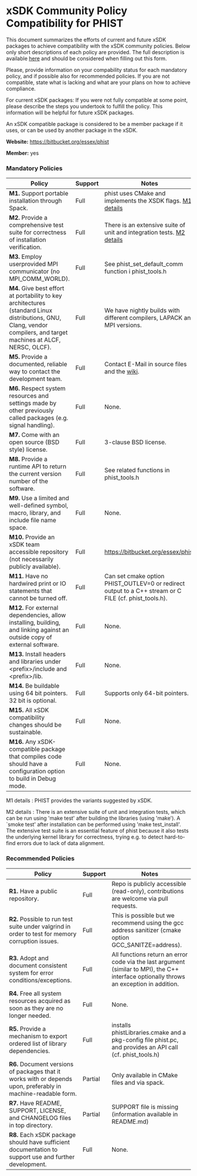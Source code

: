 # xSDK Community Policy Compatibility for PHIST

This document summarizes the efforts of current and future xSDK packages to achieve compatibility with the xSDK community policies. Below only short descriptions of each policy are provided. The full description is available [here](https://docs.google.com/document/d/1DCx2Duijb0COESCuxwEEK1j0BPe2cTIJ-AjtJxt3290/edit#heading=h.2hp5zbf0n3o3)
and should be considered when filling out this form.

Please, provide information on your compability status for each mandatory policy, and if possible also for recommended policies.
If you are not compatible, state what is lacking and what are your plans on how to achieve compliance.

For current xSDK packages: If you were not fully compatible at some point, please describe the steps you undertook to fulfill the policy. This information will be helpful for future xSDK packages.

An xSDK compatible package is considered to be a member package if it uses, or can be used by another package in the xSDK.

**Website:** https://bitbucket.org/essex/phist

**Member:** yes

### Mandatory Policies

| Policy                 |Support| Notes                   |
|------------------------|-------|-------------------------|
|**M1.** Support portable installation through Spack. |Full| phist uses CMake and implements the XSDK flags. [M1 details](#m1-details)|
|**M2.** Provide a comprehensive test suite for correctness of installation verification. |Full| There is an extensive suite of unit and integration tests. [M2 details](#m2-details)|
|**M3.** Employ userprovided MPI communicator (no MPI_COMM_WORLD). |Full| See phist_set_default_comm function i phist_tools.h |
|**M4.** Give best effort at portability to key architectures (standard Linux distributions, GNU, Clang, vendor compilers, and target machines at ALCF, NERSC, OLCF). |Full| We have nightly builds with different compilers, LAPACK and MPI versions. |
|**M5.** Provide a documented, reliable way to contact the development team. |Full| Contact E-Mail in source files and the [wiki](https://bitbucket.org/essex/phist). |
|**M6.** Respect system resources and settings made by other previously called packages (e.g. signal handling). |Full| None. |
|**M7.** Come with an open source (BSD style) license. |Full| 3-clause BSD license. |
|**M8.** Provide a runtime API to return the current version number of the software. |Full| See related functions in phist_tools.h |
|**M9.** Use a limited and well-defined symbol, macro, library, and include file name space. |Full| None. |
|**M10.** Provide an xSDK team accessible repository (not necessarily publicly available). |Full| https://bitbucket.org/essex/phist |
|**M11.** Have no hardwired print or IO statements that cannot be turned off. |Full| Can set cmake option PHIST_OUTLEV=0 or redirect output to a C++ stream or C FILE (cf. phist_tools.h). |
|**M12.** For external dependencies, allow installing, building, and linking against an outside copy of external software. |Full| None. |
|**M13.** Install headers and libraries under \<prefix\>/include and \<prefix\>/lib. |Full| None. |
|**M14.** Be buildable using 64 bit pointers. 32 bit is optional. |Full| Supports only 64-bit pointers. |
|**M15.** All xSDK compatibility changes should be sustainable. |Full| None. |
|**M16.** Any xSDK-compatible package that compiles code should have a configuration option to build in Debug mode. |Full| None. |

M1 details <a id="m1-details"></a>: PHIST provides the variants suggested by xSDK.

M2 details <a id="m2-details"></a>: There is an extensive suite of unit and integration tests, which can be run using 'make test' after building the libraries (using 'make'). A `smoke test' after installation can be performed using 'make test_install'. The extensive test suite is an essential feature of phist because it also tests the underlying kernel library for correctness, trying e.g. to detect hard-to-find errors due to lack of data alignment.


### Recommended Policies

| Policy                 |Support| Notes                   |
|------------------------|-------|-------------------------|
|**R1.** Have a public repository. |Full| Repo is publicly accessible (read-only), contributions are welcome via pull requests. |
|**R2.** Possible to run test suite under valgrind in order to test for memory corruption issues. |Full| This is possible but we recommend using the gcc address sanitizer (cmake option GCC_SANITZE=address). |
|**R3.** Adopt and document consistent system for error conditions/exceptions. |Full| All functions return an error code via the last argument (similar to MPI), the C++ interface optionally throws an exception in addition. |
|**R4.** Free all system resources acquired as soon as they are no longer needed. |Full| None. |
|**R5.** Provide a mechanism to export ordered list of library dependencies. |Full| installs phistLibraries.cmake and a pkg-config file phist.pc, and provides an API call (cf. phist_tools.h)|
|**R6.** Document versions of packages that it works with or depends upon, preferably in machine-readable form.	|Partial| Only available in CMake files and via spack. |
|**R7.** Have README, SUPPORT, LICENSE, and CHANGELOG files in top directory. | Partial |SUPPORT file is missing (information available in README.md) |
|**R8.** Each xSDK package should have sufficient documentation to support use and further development.  |Full| None. |
